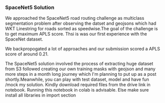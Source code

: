 ### SpaceNet5 Solution ###

We approached the SpaceNet5 road routing challenge as multiclass segmentation problem after observing the datset and geojsons
which had WKT Linestring for roads sorted as speedwise.The goal of the challenge is to get maximum APLS score. Thsi is was our
first experience with the SpaceNet dataset.

We backpropogated a lot of approaches and our submission scored a APLS score of around 0.21.

The SpaceNet5 solution involved the process of extracting huge dataset from S3 followed creating our own training masks with geojson
and many more steps in a month long journey which I'm planning to put up as a post shortly.Meanwhile, you can play with test dataset, model and have fun /mock my solution.
Kindly download required files from the drive link in notebook. Running this notebook in colab is advisable. Else make sure install all libraries in import section

